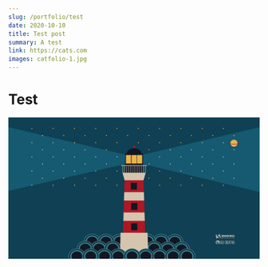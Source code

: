 ```yaml
---
slug: /portfolio/test
date: 2020-10-10
title: Test post
summary: A test
link: https://cats.com
images: catfolio-1.jpg
---
```

# Test

![test-image](aug-15-saturn-among-the-stars-nocal-1920x1080.png "test-image")